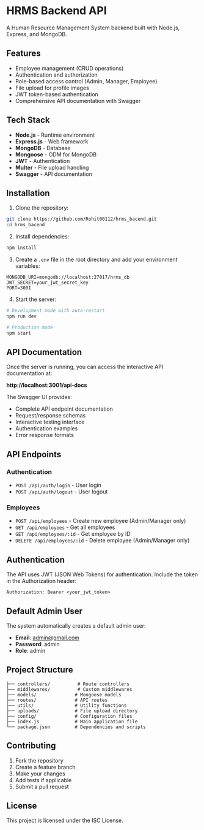 # HRMS Backend API

A Human Resource Management System backend built with Node.js, Express, and MongoDB.

## Features

- Employee management (CRUD operations)
- Authentication and authorization
- Role-based access control (Admin, Manager, Employee)
- File upload for profile images
- JWT token-based authentication
- Comprehensive API documentation with Swagger

## Tech Stack

- **Node.js** - Runtime environment
- **Express.js** - Web framework
- **MongoDB** - Database
- **Mongoose** - ODM for MongoDB
- **JWT** - Authentication
- **Multer** - File upload handling
- **Swagger** - API documentation

## Installation

1. Clone the repository:
```bash
git clone https://github.com/Rohit00112/hrms_bacend.git
cd hrms_bacend
```

2. Install dependencies:
```bash
npm install
```

3. Create a `.env` file in the root directory and add your environment variables:
```env
MONGODB_URI=mongodb://localhost:27017/hrms_db
JWT_SECRET=your_jwt_secret_key
PORT=3001
```

4. Start the server:
```bash
# Development mode with auto-restart
npm run dev

# Production mode
npm start
```

## API Documentation

Once the server is running, you can access the interactive API documentation at:

**http://localhost:3001/api-docs**

The Swagger UI provides:
- Complete API endpoint documentation
- Request/response schemas
- Interactive testing interface
- Authentication examples
- Error response formats

## API Endpoints

### Authentication
- `POST /api/auth/login` - User login
- `POST /api/auth/logout` - User logout

### Employees
- `POST /api/employees` - Create new employee (Admin/Manager only)
- `GET /api/employees` - Get all employees
- `GET /api/employees/:id` - Get employee by ID
- `DELETE /api/employees/:id` - Delete employee (Admin/Manager only)

## Authentication

The API uses JWT (JSON Web Tokens) for authentication. Include the token in the Authorization header:

```
Authorization: Bearer <your_jwt_token>
```

## Default Admin User

The system automatically creates a default admin user:
- **Email**: admin@gmail.com
- **Password**: admin
- **Role**: admin

## Project Structure

```
├── controllers/          # Route controllers
├── middlewares/          # Custom middlewares
├── models/              # Mongoose models
├── routes/              # API routes
├── utils/               # Utility functions
├── uploads/             # File upload directory
├── config/              # Configuration files
├── index.js             # Main application file
└── package.json         # Dependencies and scripts
```

## Contributing

1. Fork the repository
2. Create a feature branch
3. Make your changes
4. Add tests if applicable
5. Submit a pull request

## License

This project is licensed under the ISC License.
